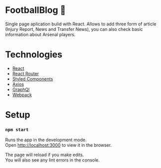 # FootballBlog 💬

Single page aplication bulid with React. Allows to add three form of article (Injury Report, News and Transfer News), you can also check basic information about Arsenal players. 

# Technologies

- [React](https://reactjs.org/)
- [React Router](https://v5.reactrouter.com/)
- [Styled Components](https://styled-components.com/)
- [Axios](https://axios-http.com/)
- [GraphQl](https://graphcdn.io/)
- [Webpack](https://webpack.js.org/)

# Setup 

### `npm start`

Runs the app in the development mode.\
Open [http://localhost:3000](http://localhost:3000) to view it in the browser.

The page will reload if you make edits.\
You will also see any lint errors in the console.
